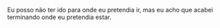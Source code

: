 Eu posso não ter ido para onde eu pretendia ir, mas eu acho que acabei terminando onde eu pretendia estar.
